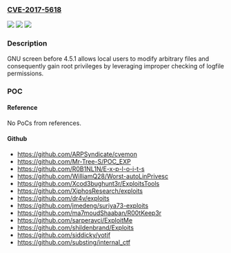 ### [CVE-2017-5618](https://cve.mitre.org/cgi-bin/cvename.cgi?name=CVE-2017-5618)
![](https://img.shields.io/static/v1?label=Product&message=n%2Fa&color=blue)
![](https://img.shields.io/static/v1?label=Version&message=n%2Fa%20&color=brightgreen)
![](https://img.shields.io/static/v1?label=Vulnerability&message=n%2Fa&color=brightgreen)

### Description

GNU screen before 4.5.1 allows local users to modify arbitrary files and consequently gain root privileges by leveraging improper checking of logfile permissions.

### POC

#### Reference
No PoCs from references.

#### Github
- https://github.com/ARPSyndicate/cvemon
- https://github.com/Mr-Tree-S/POC_EXP
- https://github.com/R0B1NL1N/E-x-p-l-o-i-t-s
- https://github.com/WilliamQ28/Worst-autoLinPrivesc
- https://github.com/Xcod3bughunt3r/ExploitsTools
- https://github.com/XiphosResearch/exploits
- https://github.com/dr4v/exploits
- https://github.com/jmedeng/suriya73-exploits
- https://github.com/ma7moudShaaban/R00tKeep3r
- https://github.com/sarperavci/ExploitMe
- https://github.com/shildenbrand/Exploits
- https://github.com/siddicky/yotjf
- https://github.com/substing/internal_ctf

